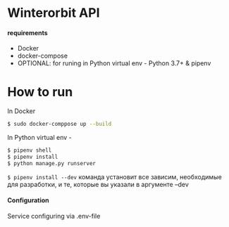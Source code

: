 # Winterorbit API

#### requirements

  - Docker
  - docker-compose
  - OPTIONAL: for runing in Python virtual env - Python 3.7+ & pipenv
# How to run

  In Docker
```sh
$ sudo docker-comppose up --build
```
In Python virtual env - 
```sh
$ pipenv shell  
$ pipenv install   
$ python manage.py runserver
```  
`$ pipenv install --dev` команда установит все зависим, необходимые для разработки, и те, которые вы указали в аргументе –dev


#### Configuration

Service configuring via .env-file 
